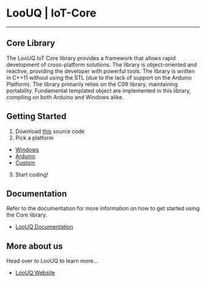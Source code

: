 # LooUQ | IoT-Core

----

## Core Library

The LooUQ IoT Core library provides a framework that allows rapid development of cross-platform solutions. The library is object-oriented and reactive, providing the
developer with powerful tools. The library is written in C++11 without using the STL (due to the lack of support on the Arduino Platform). The library primarily relies
on the C99 library, maintaining portability. Fundamental templated object are implemented in this library, compiling on both Arduino and Windows alike.

## Getting Started

1. Download [this](https://github.com/LooUQ/LooUQ-IoT-Core) source code
2. Pick a platform
  * [Windows](https://github.com/LooUQ/LooUQ-Platform-WinIoT)
  * [Arduino](https://github.com/LooUQ/LooUQ-Platform-Arduino)
  * [Custom](https://github.com/loouq)
3. Start coding!

## Documentation

Refer to the documentation for more information on how to get started using the Core library.
  * [LooUQ Documentation](https://loouq.github.io/)

## More about us

Head over to LooUQ to learn more...
  * [LooUQ Website](https://www.loouq.com/)